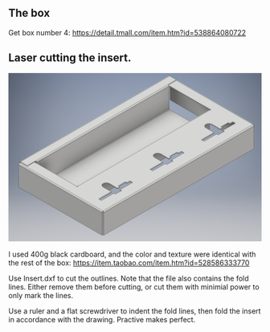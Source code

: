 
## The box

Get box number 4:
https://detail.tmall.com/item.htm?id=538864080722


## Laser cutting the insert.

![Insert](Insert.png)

I used 400g black cardboard, and the color and texture were identical with the rest of the box:
https://item.taobao.com/item.htm?id=528586333770

Use Insert.dxf to cut the outlines. Note that the file also contains the fold lines. Either remove
them before cutting, or cut them with minimial power to only mark the lines.

Use a ruler and a flat screwdriver to indent the fold lines, then fold the insert in accordance with the
drawing. Practive makes perfect.

